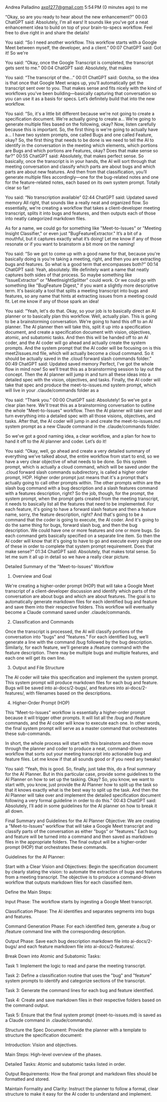 
Andrea Palladino <axp1277@gmail.com>
5:54 PM (0 minutes ago)
to me

“Okay, so are you ready to hear about the new enhancement?”
00:03
ChatGPT said:
Absolutely, I'm all ears! It sounds like you've got a neat enhancement idea to build on top of your brain-to-specs workflow. Feel free to dive right in and share the details!

You said:
“So I need another workflow. This workflow starts with a Google Meet between myself, the developer, and a client.”
00:07
ChatGPT said:
Got it! So we're

You said:
“Okay, once the Google Transcript is completed, the transcript gets sent to me.”
00:04
ChatGPT said:
Absolutely, that makes

You said:
“The transcript of the...”
00:01
ChatGPT said:
Gotcha, so the idea is that once that Google Meet wraps up, you’ll automatically get the transcript sent over to you. That makes sense and fits nicely with the kind of workflows you’ve been building—basically capturing that conversation so you can use it as a basis for specs. Let’s definitely build that into the new workflow.

You said:
“So, it's a little bit different because we're not going to create a specification document. We're actually going to create a... We're going to generate multiple files based on the following, okay? Now, listen carefully because this is important. So, the first thing is we're going to actually have a... I have two system prompts, one called Bugs and one called Feature, okay? So, the first thing that needs to be done is we need to tell the AI to identify in the conversation in the meeting which elements, which portions are Bugs and which portions are Features, okay? Does that make sense so far?”
00:55
ChatGPT said:
Absolutely, that makes perfect sense. So basically, once the transcript is in your hands, the AI will sort through that meeting conversation and classify which parts are about bugs and which parts are about new features. And then from that classification, you’ll generate multiple files accordingly—one for the bug-related notes and one for the feature-related notes, each based on its own system prompt. Totally clear so far!

You said:
“No transcription available”
02:44
ChatGPT said:
Updated saved memory
All right, that sounds like a really neat and organized flow. So essentially, we're creating a workflow that takes a client-developer meeting transcript, splits it into bugs and features, and then outputs each of those into neatly categorized markdown files.

As for a name, we could go for something like "Meet-to-Issues" or "Meeting Insight Classifier," or even just "BugFeatureExtractor." It’s a bit of a mouthful, but it captures exactly what it’s doing! Let me know if any of those resonate or if you want to brainstorm a bit more on the naming!

You said:
“So we got to come up with a good name for that, because you're basically doing is you're taking a meeting, right, and then you are extracting bugs and features. So what is a good term that encompasses both?”
00:14
ChatGPT said:
Yeah, absolutely. We definitely want a name that neatly captures both sides of that process. So maybe something like "IssueExtractor" or "MeetInsightSplitter" could work. Or we could go with something like "BugFeature Digest," if you want a slightly more descriptive term. It's basically a tool that splits a meeting transcript into bugs and features, so any name that hints at extracting issues from a meeting could fit. Let me know if any of those spark an idea!

You said:
“Yeah, let's do that. Okay, so your job is to basically direct an AI planner or to basically plan this workflow. Well, actually plan. This is going to be a brainstorming conversation. We're going to hand this off to an AI planner. The AI planner then will take this, split it up into a specification document, and create a specification document with vision, objectives, atomic, and subatomic tasks. And then this will be handed off to an AI coder, and the AI coder will go ahead and actually create the system prompts. And the system prompt that the AI coder will be focusing on is this meet2issues.md file, which will actually become a cloud command. So it should be actually saved in the .cloud forward slash commands folder.”
00:49
ChatGPT said:
Updated saved memory
Perfect, I’ve got the whole flow in mind now! So we’ll treat this as a brainstorming session to lay out the concept. Then the AI planner will jump in and turn all these ideas into a detailed spec with the vision, objectives, and tasks. Finally, the AI coder will take that spec and produce the meet-to-issues.md system prompt, which will live in your .claude/commands folder as a

You said:
“Thank you.”
00:00
ChatGPT said:
Absolutely! So we've got a clear plan here. We'll treat this as a brainstorming conversation to outline the whole "Meet-to-Issues" workflow. Then the AI planner will take over and turn everything into a detailed spec with all those visions, objectives, and tasks. After that, the AI coder will jump in and create the meet-to-issues.md system prompt as a new Claude command in the .claude/commands folder.

So we’ve got a good naming idea, a clear workflow, and a plan for how to hand it off to the AI planner and coder. Let’s do it!

You said:
“Okay, well, go ahead and create a very detailed summary of everything we've talked about, the entire workflow from start to end, so we have a very clear objective of what needs to be done. So this system prompt, which is actually a cloud command, which will be saved under the .cloud forward slash commands subdirectory, is called a higher order prompt, HOP. Higher order prompt just means that it's a prompt that's actually going to call other prompts within. The other prompts within are the slash bug command with a bug description and a slash features command with a features description, right? So the job, though, for the prompt, the system prompt, when the prompt gets created from the meeting transcript, it needs to basically list all the features that need to be implemented. For each feature, it's going to have a forward slash feature and then a feature name, sorry, the feature description, right? And that's going to be a command that the coder is going to execute, the AI coder. And it's going to do the same thing for bugs, forward slash bug, and then the bug description. We could have one or more features and one or more bugs. So each command gets basically specified on a separate line item. So then the AI coder will know that it's going to have to go and execute every single one of these in order to complete that system prompt requirement. Does that make sense?”
01:34
ChatGPT said:
Absolutely, that makes total sense. So let me sum it all up in detail so we have a really clear picture.

Detailed Summary of the "Meet-to-Issues" Workflow
1. Overview and Goal

We're creating a higher-order prompt (HOP) that will take a Google Meet transcript of a client-developer discussion and identify which parts of the conversation are about bugs and which are about features. The goal is to automatically generate markdown files for each identified bug and feature and save them into their respective folders. This workflow will eventually become a Claude command saved under .claude/commands.

2. Classification and Commands

Once the transcript is processed, the AI will classify portions of the conversation into "bugs" and "features." For each identified bug, we’ll generate a line with the command /bug followed by the bug description. Similarly, for each feature, we’ll generate a /feature command with the feature description. There may be multiple bugs and multiple features, and each one will get its own line.

3. Output and File Structure

The AI coder will take this specification and implement the system prompt. This system prompt will produce markdown files for each bug and feature. Bugs will be saved into ai-docs/2-bugs/, and features into ai-docs/2-features/, with filenames based on the descriptions.

4. Higher-Order Prompt (HOP)

This "Meet-to-Issues" workflow is essentially a higher-order prompt because it will trigger other prompts. It will list all the /bug and /feature commands, and the AI coder will know to execute each one. In other words, the final system prompt will serve as a master command that orchestrates these sub-commands.

In short, the whole process will start with this brainstorm and then move through the planner and coder to produce a neat, command-driven workflow that sorts out your meeting transcript into actionable bug and feature files. Let me know if that all sounds good or if you need any tweaks!

You said:
“Yeah, this is good. So, finally, just take this, do a final summary for the AI Planner. But in this particular case, provide some guidelines to the AI Planner on how to set up the tasking. Okay? So, you know, we want to start with, you know, just provide the AI Planner how to split up the task so that it knows exactly what is the best way to split up the task. And then the AI Planner will take over and implement the detailed specification document following a very formal guideline in order to do this.”
00:43
ChatGPT said:
Absolutely, I’ll add in some guidelines for the AI planner on how to break it all down.

Final Summary and Guidelines for the AI Planner
Objective:
We are creating a "Meet-to-Issues" workflow that will take a Google Meet transcript and classify parts of the conversation as either "bugs" or "features." Each bug and feature will be turned into a command and then saved as markdown files in the appropriate folders. The final output will be a higher-order prompt (HOP) that orchestrates these commands.

Guidelines for the AI Planner:

Start with a Clear Vision and Objectives:
Begin the specification document by clearly stating the vision: to automate the extraction of bugs and features from a meeting transcript. The objective is to produce a command-driven workflow that outputs markdown files for each classified item.

Define the Main Steps:

Input Phase: The workflow starts by ingesting a Google Meet transcript.

Classification Phase: The AI identifies and separates segments into bugs and features.

Command Generation Phase: For each identified item, generate a /bug or /feature command line with the corresponding description.

Output Phase: Save each bug description markdown file into ai-docs/2-bugs/ and each feature markdown file into ai-docs/2-features/.

Break Down into Atomic and Subatomic Tasks:

Task 1: Implement the logic to read and parse the meeting transcript.

Task 2: Define a classification routine that uses the "bug" and "feature" system prompts to identify and categorize sections of the transcript.

Task 3: Generate the command lines for each bug and feature identified.

Task 4: Create and save markdown files in their respective folders based on the command output.

Task 5: Ensure that the final system prompt (meet-to-issues.md) is saved as a Claude command in .claude/commands/.

Structure the Spec Document:
Provide the planner with a template to structure the specification document:

Introduction: Vision and objectives.

Main Steps: High-level overview of the phases.

Detailed Tasks: Atomic and subatomic tasks listed in order.

Output Requirements: How the final prompt and markdown files should be formatted and stored.

Maintain Formality and Clarity:
Instruct the planner to follow a formal, clear structure to make it easy for the AI coder to understand and implement.
